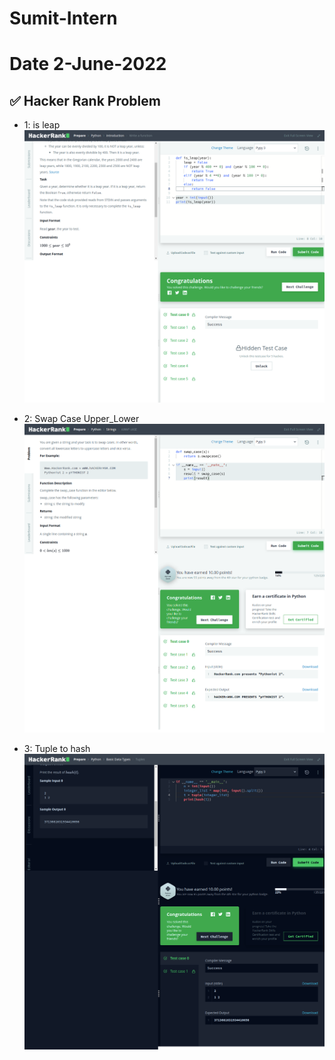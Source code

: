 # Sumit-Intern

# Date 2-June-2022


## ✅ Hacker Rank Problem
- 1: is leap
![Alt text](function_leapYear.png?raw="True")


- 2: Swap Case Upper_Lower
![Alt text](swap-case-problem.png?raw="True")


- 3: Tuple to hash
![Alt text](tuples.png?raw="True")

